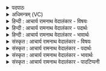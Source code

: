 <details><summary>पदपाठः</summary>

स꣡द꣢꣯सः। प꣡ति꣢꣯म्। अ꣡द्भु꣢꣯तम्। अत्। भु꣣तम्। प्रिय꣢म्। इ꣡न्द्र꣢꣯स्य। का꣡म्य꣢꣯म्। स꣣नि꣢म्। मे꣣धा꣢म्। अ꣣यासिषम्। १७१।
</details>

<details><summary>अधिमन्त्रम् (VC)</summary>

- इन्द्रः
- मेधातिथिः काण्वः
- गायत्री
- षड्जः
- ऐन्द्रं काण्डम्
</details>

<details><summary>हिन्दी : आचार्य रामनाथ वेदालंकार - विषयः</summary>

अगले मन्त्र में परमात्मा, सभाध्यक्ष राजा और आचार्य से मेधा की याचना की गयी है।
</details>

<details><summary>हिन्दी : आचार्य रामनाथ वेदालंकार - पदार्थः</summary>

पदार्थान्वयभाषाः -  प्रथम—परमात्मा के पक्ष में। मैं (अद्भुतम्) आश्चर्यमय गुण-कर्म-स्वभाववाले, (इन्द्रस्य) शरीर के अधिष्ठाता जीवात्मा के (प्रियम्) प्रिय, (काम्यम्) उपासकों के स्पृहणीय, (सनिम्) कृत पाप-पुण्य-रूप कर्मों के फलप्रदाता (सदसः पतिम्) हृदयरूप अथवा ब्रह्माण्डरूप यज्ञसदन के स्वामी परमात्मा से (मेधाम्) धारणावती बुद्धि को (अयासिषम्) माँगता हूँ ॥ द्वितीय—सभाध्यक्ष के पक्ष में। मैं (अद्भुतम्) अन्यों की अपेक्षा विशिष्ट गुण-कर्म-स्वभाववाले, इसीलिए (इन्द्रस्य) परमात्मा के (प्रियम्) प्रिय, (काम्यम्) सब प्रजाजनों द्वारा चाहने योग्य, (सनिम्) राष्ट्र में धन का संविभाग करनेवाले, प्रजाओं को सत्कर्मों का पुरस्कार देनेवाले और असत्कर्मों का यथायोग्य दण्ड देनेवाले (सदसः पतिम्) राष्ट्रसभा के अध्यक्ष राजा से (मेधाम्) विद्याप्रचार और धन की (अयासिषम्) याचना करता हूँ ॥ तृतीय—आचार्य के पक्ष में। मैं (अद्भुतम्) ज्ञान-विज्ञान के अद्भुत भण्डार, (इन्द्रस्य) विद्याप्रचारक राजा के (प्रियम्) प्रिय, (काम्यम्) सब विद्यार्थियों द्वारा चाहने योग्य, (सनिम्) विविध विद्याओं और व्रतों के दाता (सदसः पतिम्) विद्यार्थी-कुल के अध्यक्ष आचार्य से (मेधाम्) विद्याबोध की (अयासिषम्) याचना करता हूँ ॥७॥ इस मन्त्र में श्लेषालङ्कार है ॥७॥
</details>

<details><summary>हिन्दी : आचार्य रामनाथ वेदालंकार - भावार्थः</summary>

भावार्थभाषाः -  जो मनुष्य अद्भुत गुण-कर्म-स्वभाववाले, अद्भुत ज्ञानविज्ञान की राशि, न्यायकारी, प्रिय परमात्मा, सभाध्यक्ष राजा और आचार्य की शरण में जाते हैं, वे मेधावी, शास्त्रवेत्ता, पुण्यकर्ता और धनवान् होकर सुखी होते हैं ॥७॥
</details>

<details><summary>संस्कृत : आचार्य रामनाथ वेदालंकार - विषयः</summary>

अथ परमात्मानं सभाध्यक्षं राजानम् आचार्यं च मेधां याचमान आह।
</details>

<details><summary>संस्कृत : आचार्य रामनाथ वेदालंकार - पदार्थः</summary>

पदार्थान्वयभाषाः -  प्रथमः—परमात्मपरः। अहम् (अद्भुतम्२) आश्चर्यमयगुणकर्मस्वभावम्, (इन्द्रस्य) शरीराधिष्ठातुर्जीवात्मनः (प्रियम्) प्रेमास्पदम्, (काम्यम्) उपासकानां स्पृहणीयम्, (सनिम्३) कृतानां पापपुण्यरूपाणां कर्मणां फलप्रदातारम्। षण सम्भक्तौ, षणु दाने वा धातोः खनिकष्यज्यसिवसिवनिसनिध्वनिग्रन्थिचरिभ्यश्च उ० ४।१४ इत्यनेन इः प्रत्ययः. (सदसः पतिम्) हृदयरूपस्य ब्रह्माण्डरूपस्य वा यज्ञसदनस्य स्वामिनं परमात्मानम्। षष्ठ्याः पतिपुत्रपृष्ठपारपदपयस्पोषेषु अ० ८।३।५३ इति विसर्जनीयस्य सत्वम्। (मेधाम्) धारणावतीं बुद्धिम् (अयासिषम्) याचे। निघण्टौ (३।१९), यामि इत्यस्य याच्ञाकर्मसु पाठात् या धातुर्याचनार्थोऽपि विज्ञेयः। लडर्थे लुङ् ॥ अथ द्वितीयः—सभाध्यक्षपरः। अहम् (अद्भुतम्) इतरापेक्षया विशिष्टगुणकर्मस्वभावम्, अत एव (इन्द्रस्य) परमात्मनः (प्रियम्) स्नेहास्पदम्, (काम्यम्) सर्वैः प्रजाजनैः स्पृहणीयम्, (सनिम्) राष्ट्रे धनस्य संविभक्तारं, प्रजाभ्यः सत्कर्मणां पुरस्कारदातारम्, असत्कर्मणां च यथायोग्यं दण्डदातारं च (सदसः पतिम्४) राष्ट्रसभाया अध्यक्षं राजानाम् (मेधाम्) बुद्धिम् विद्याप्रचारमित्यर्थः, धनं च। मेधा मतौ धीयते। निरु० ३।१९। मेधा इति धननामसु पठितम्। निघं० २।१०। (अयासिषम्) याचे ॥ अथ तृतीयः—आचार्यपरः। अहम् (अद्भुतम्) ज्ञानविज्ञानयोः अपूर्वं निधिम्, (इन्द्रस्य) विद्याप्रचारकस्य राज्ञः (प्रियम्) प्रेमार्हम्, (काम्यम्) सर्वैर्विद्यार्थिभिः स्पृहणीयम्, (सनिम्) विविधविद्यानां व्रतानां च दातारम् (सदसः पतिम्) विद्यार्थिकुलस्याध्यक्षम् आचार्यम् (मेधाम्) विद्याबोधम् (अयासिषम्) याचे ॥७॥५ अत्र श्लेषालङ्कारः ॥७॥
</details>

<details><summary>संस्कृत : आचार्य रामनाथ वेदालंकार - भावार्थः</summary>

भावार्थभाषाः -  ये मनुष्या अद्भुतगुणकर्मस्वभावम् अद्भुतज्ञानविज्ञानराशिं न्यायकारिणं प्रियं परमात्मानं, सभाध्यक्षं राजानम्, आचार्यं चोपगच्छन्ति ते मेधाविनः शास्त्रज्ञाः पुण्यकर्त्तारो धनवन्तश्च भूत्वा सुखिनो भवन्ति ॥७॥
</details>

<details><summary>संस्कृत : आचार्य रामनाथ वेदालंकार - पादटिप्पनी</summary>

टिप्पणी:   १. ऋ० १।१८।६, देवता सदसस्पतिः, य० ३२।१३ ऋषिः मेधाकामः, अन्ते स्वाहा इत्यधिकम्। २. इदमपि इतरद् अद्भुतम् अभूतमिव—इति निरु० १।६। अत् भुतम् इति पदकारः। अत् पूर्वाद् भवतेरद्भुतः—इति भ०। अदि भुवो डुतच् उ० ५।१। अनेन भू धातोः अदि उपपदे डुतच् प्रत्ययः—इति ऋ० १।१८।६ भाष्ये—द०। ३. (सनिम्) पापपुण्यानां विभागेन फलदातारम् इति ऋ० १।१८।६ भाष्ये, (सनिम्) सनन्ति संविभजन्ति सत्यासत्ये यया ताम् मेधाम् संगतां प्रज्ञाम् इति च य० ३२।१३ भाष्ये—द०। सनिं निधानम्। कस्य ? सामर्थ्याद् धनस्य—इति वि०। संभजनीयां दात्रीं फलानां, मेधां बुद्धिम्। सनिमिति मेधाविशेषणम्, सन्या मेधया इति बहुशः दर्शनात्—इति भ०। सनिं धनस्य दातारं (सदसस्पतिम्)—इति सा०। ४. (सदसः) सीदन्ति विद्वांसो धार्मिका न्यायाधीशाः यस्मिंस्तत् सदः सभा तस्य, अत्र अधिकरणे असुन् (पतिम्) स्वामिनम् इति ऋ० १।१८।६ भाष्ये—द०। ५. दयानन्दर्षिणा मन्त्रोऽयं ऋग्भाष्ये परमेश्वरपक्षे सभापतिपक्षे च, यजुर्भाष्ये च परमात्मपक्षे व्याख्यातः।
</details>